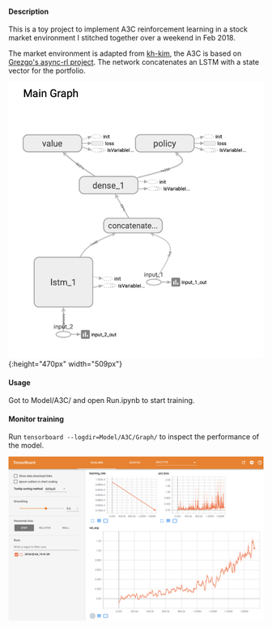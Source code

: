 #### Description
This is a toy project to implement A3C reinforcement learning in a stock market environment I stitched together over a weekend in Feb 2018.

The market environment is adapted from [kh-kim](https://github.com/kh-kim/stock_market_reinforcement_learning/blob/master/market_env.py), the A3C is based on [Grezgo's async-rl project](https://github.com/Grzego/async-rl/blob/master/a3c/train.py). The network concatenates an LSTM with a state vector for the portfolio.

![alt text](Images/model.png "Model"){:height="470px" width="509px"}


#### Usage
Got to Model/A3C/ and open Run.ipynb to start training.

#### Monitor training
Run ```tensorboard --logdir=Model/A3C/Graph/``` to inspect the performance of the model.

![alt text](Images/tensorboard.png "Tensorboard")
